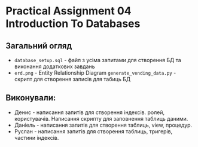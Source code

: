 # Practical Assignment 04 Introduction To Databases
## Загальний огляд
+ ```database_setup.sql``` - файл з усіма запитами для створення БД та виконання додаткових завдань 
+ ```erd.png``` - Entity Relationship Diagram
  ```generate_vending_data.py``` - скрипт для створення записів для табиць БД

## Виконували:
+ Денис - написання запитів для створення індексів. ролей, користувачів. Написання скрипту для заповнення таблиць даними. 
+ Даніель - написання запитів для створення таблиць, view, процедур.
+ Руслан - написання запитів для створення таблиць, тригерів, частини індексів.
